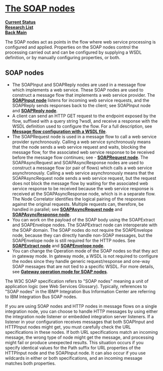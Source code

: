 # **[The SOAP nodes](https://www.ibm.com/docs/en/integration-bus/10.0?topic=soap-nodes)**

**[Current Status](../../../development/status/weekly/current_status.md)**\
**[Research List](../../../research/research_list.md)**\
**[Back Main](../../../README.md)**

The SOAP nodes act as points in the flow where web service processing is configured and applied. Properties on the SOAP nodes control the processing carried out and can be configured by supplying a WSDL definition, or by manually configuring properties, or both.

## SOAP nodes

- The SOAPInput and SOAPReply nodes are used in a message flow which implements a web service. These SOAP nodes are used to construct a message flow that implements a web service provider. The **[SOAPInput node](https://www.ibm.com/docs/en/SSMKHH_10.0.0/com.ibm.etools.mft.doc/ac56170_.html)** listens for incoming web service requests, and the SOAPReply sends responses back to the client; see SOAPInput node and **[SOAPReply node](https://www.ibm.com/docs/en/SSMKHH_10.0.0/com.ibm.etools.mft.doc/ac56180_.html)**.
- A client can send an HTTP GET request to the endpoint exposed by the flow, suffixed with a query string ?wsdl, and receive a response with the WSDL definition used to configure the flow. For a full description, see **[Message flow configuration with a WSDL file](https://www.ibm.com/docs/en/SSMKHH_10.0.0/com.ibm.etools.mft.doc/ac56230_.html)**.
- The SOAPRequest node is used in a message flow to call a web service provider synchronously. Calling a web service synchronously means that the node sends a web service request and waits, blocking the message flow, for the associated web service response to be received before the message flow continues; see - **[SOAPRequest node](https://www.ibm.com/docs/en/SSMKHH_10.0.0/com.ibm.etools.mft.doc/ac56190_.html)**.
The SOAPAsyncRequest and SOAPAsyncResponse nodes are used to construct a message flow (or pair of flows) which calls a web service asynchronously. Calling a web service asynchronously means that the SOAPAsyncRequest node sends a web service request, but the request does not block the message flow by waiting for the associated web service response to be received because the web service response is received at the SOAPAsyncResponse node, which is in a separate flow. The Node Correlator identifies the logical pairing of the responses against the original requests. Multiple requests can, therefore, be handled in parallel; see **[SOAPAsyncRequest node](https://www.ibm.com/docs/en/SSMKHH_10.0.0/com.ibm.etools.mft.doc/ac56200_.html)** and **[SOAPAsyncResponse node](https://www.ibm.com/docs/en/SSMKHH_10.0.0/com.ibm.etools.mft.doc/ac56210_.html)**.
- You can work on the payload of the SOAP body using the SOAPExtract and SOAPEnvelope nodes. The SOAPExtract node can interoperate with the SOAP domain. The SOAP nodes do not require the SOAPEnvelope node, because they can directly handle non-SOAP messages, but the SOAPEnvelope node is still required for the HTTP nodes. See **[SOAPExtract node](https://www.ibm.com/docs/en/SSMKHH_10.0.0/com.ibm.etools.mft.doc/ac60010_.html)** and **[SOAPEnvelope node](https://www.ibm.com/docs/en/SSMKHH_10.0.0/com.ibm.etools.mft.doc/ac60020_.html)**.
- You can change the Operation mode of the SOAP nodes so that they act in gateway mode. In gateway mode, a WSDL is not required to configure the nodes since they handle generic request/response and one-way SOAP messages that are not tied to a specific WSDL. For more details, see **[Gateway operation mode for SOAP nodes](https://www.ibm.com/docs/en/SSMKHH_10.0.0/com.ibm.etools.mft.doc/bc19040_.html)**.

The W3C SOAP specification refers to "SOAP nodes" meaning a unit of application logic (see Web Services Glossary). Typically, references to "SOAP nodes" in the IBM® Integration Bus Information Center are referring to IBM Integration Bus SOAP nodes.

If you are using SOAP nodes and HTTP nodes in message flows on a single integration node, you can choose to handle HTTP messages by using either the integration node listener or embedded integration server listeners. If a listener in your configuration receives messages that both SOAPInput and HTTPInput nodes might get, you must carefully check the URL specifications in these nodes. If both URL specifications match an incoming message, the wrong type of node might get the message, and processing might fail or produce unexpected results. This situation occurs if you specify identical values for the Path suffix for URL properties of the HTTPInput node and the SOAPInput node. It can also occur if you use wildcards in either or both specifications, and an incoming message matches both properties.
